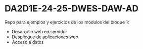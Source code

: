 # DA2D1E-24-25-DWES-DAW-AD
Repo para ejemplos y ejercicios de los módulos del bloque 1:
- Desarrollo web en servidor
- Despliegue de aplicaciones web
- Acceso a datos



